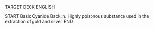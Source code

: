 TARGET DECK
ENGLISH

START
Basic
Cyanide
Back: n. Highly poisonous substance used in the extraction of gold and silver.
END
